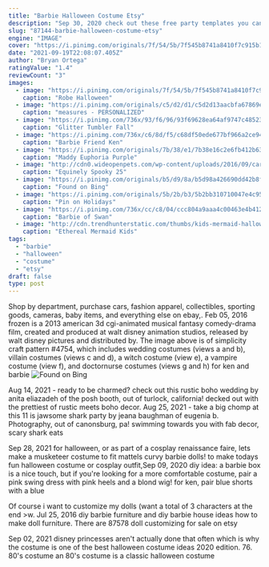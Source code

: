 ```yaml
---
title: "Barbie Halloween Costume Etsy"
description: "Sep 30, 2020 check out these free party templates you can customize for any party! free printable stencils can be used for any party theme and to create party decorations, invitations, cute boxes for"
slug: "87144-barbie-halloween-costume-etsy"
engine: "IMAGE"
cover: "https://i.pinimg.com/originals/7f/54/5b/7f545b8741a8410f7c915b15d1c2b67c.jpg"
date: "2021-09-19T22:08:07.405Z"
author: "Bryan Ortega"
ratingValue: "1.4"
reviewCount: "3"
images:
  - image: "https://i.pinimg.com/originals/7f/54/5b/7f545b8741a8410f7c915b15d1c2b67c.jpg"
    caption: "Robe Halloween"
  - image: "https://i.pinimg.com/originals/c5/d2/d1/c5d2d13aacbfa67869ec3de5bac3d230.jpg"
    caption: "measures - PERSONALIZED"
  - image: "https://i.pinimg.com/736x/93/f6/96/93f69628ea64af9747c485238c1f6306.jpg"
    caption: "Glitter Tumbler Fall"
  - image: "https://i.pinimg.com/736x/c6/8d/f5/c68df50ede677bf966a2ce9442f5f6fe.jpg"
    caption: "Barbie Friend Ken"
  - image: "https://i.pinimg.com/originals/7b/38/e1/7b38e16c2e6fb412b635d1dbfa81740b.jpg"
    caption: "Maddy Euphoria Purple"
  - image: "http://cdn0.wideopenpets.com/wp-content/uploads/2016/09/carousel.jpg"
    caption: "Equinely Spooky 25"
  - image: "https://i.pinimg.com/originals/b5/d9/8a/b5d98a426690dd42b8fee18e89ae40d8.jpg"
    caption: "Found on Bing"
  - image: "https://i.pinimg.com/originals/5b/2b/b3/5b2bb310710047e4c9559999163bef9b.jpg"
    caption: "Pin on Holidays"
  - image: "https://i.pinimg.com/736x/cc/c8/04/ccc804a9aaa4c00463e4b41200c68ebc--adult-princess-costume-party-costumes.jpg"
    caption: "Barbie of Swan"
  - image: "http://cdn.trendhunterstatic.com/thumbs/kids-mermaid-halloween-costume.jpeg"
    caption: "Ethereal Mermaid Kids"
tags:
  - "barbie"
  - "halloween"
  - "costume"
  - "etsy"
draft: false
type: post
---
```


Shop by department, purchase cars, fashion apparel, collectibles, sporting goods, cameras, baby items, and everything else on ebay,. Feb 05, 2016 frozen is a 2013 american 3d cgi-animated musical fantasy comedy-drama film, created and produced at walt disney animation studios, released by walt disney pictures and distributed by. The image above is of simplicity craft pattern #4754, which includes wedding costumes (views a and b), villain costumes (views c and d), a witch costume (view e), a vampire costume (view f), and doctornurse costumes (views g and h) for ken and barbie
![Found on Bing](https://i.pinimg.com/originals/b5/d9/8a/b5d98a426690dd42b8fee18e89ae40d8.jpg "Found on Bing")

Aug 14, 2021 - ready to be charmed? check out this rustic boho wedding by anita eliazadeh of the posh booth, out of turlock, california! decked out with the prettiest of rustic meets boho decor. Aug 25, 2021 - take a big chomp at this 11 is jawsome shark party by jeana baughman of eugenia b. Photography, out of canonsburg, pa! swimming towards you with fab decor, scary shark eats
<!--inArticleAds-->

<!--galleryOne-->

Sep 28, 2021 for halloween, or as part of a cosplay renaissance faire, lets make a musketeer costume to fit mattels curvy barbie dolls! to make todays fun halloween costume or cosplay outfit,Sep 09, 2020 diy idea: a barbie box is a nice touch, but if you're looking for a more comfortable costume, pair a pink swing dress with pink heels and a blond wig! for ken, pair blue shorts with a blue
<!--inArticleAds-->

<!--galleryTwo-->

Of course i want to customize my dolls (want a total of 3 characters at the end >w. Jul 25, 2016  diy barbie furniture and diy barbie house ideas  how to make doll furniture. There are 87578 doll customizing for sale on etsy
<!--galleryThree-->

Sep 02, 2021 disney princesses aren't actually done that often which is why the costume is one of the best halloween costume ideas 2020 edition. 76. 80's costume an 80's costume is a classic halloween costume